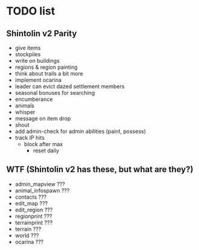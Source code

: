 # TODO list

## Shintolin v2 Parity

* give items
* stockpiles
* write on buildings
* regions & region painting
* think about trails a bit more
* implement ocarina
* leader can evict dazed settlement members
* seasonal bonuses for searching
* encumberance
* animals
* whisper
* message on item drop
* shout
* add admin-check for admin abilities (paint, possess)
* track IP hits
  * block after max
    * reset daily

## WTF (Shintolin v2 has these, but what are they?)

* admin_mapview ???
* animal_infospawn ???
* contacts ???
* edit_map ???
* edit_region ???
* regionprint ???
* terrainprint ???
* terrain ???
* world ???
* ocarina ???
